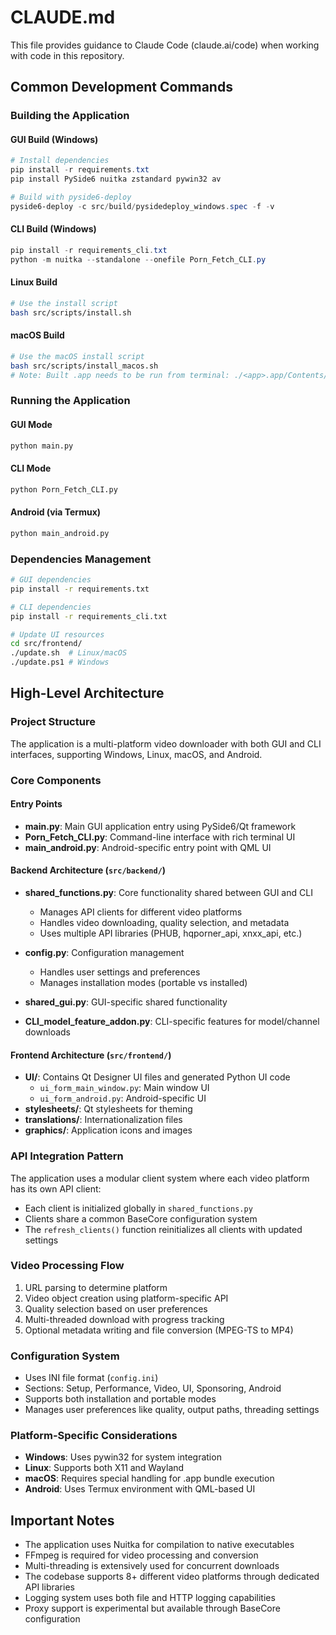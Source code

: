 # CLAUDE.md

This file provides guidance to Claude Code (claude.ai/code) when working with code in this repository.

## Common Development Commands

### Building the Application

#### GUI Build (Windows)
```powershell
# Install dependencies
pip install -r requirements.txt
pip install PySide6 nuitka zstandard pywin32 av

# Build with pyside6-deploy
pyside6-deploy -c src/build/pysidedeploy_windows.spec -f -v
```

#### CLI Build (Windows)
```powershell
pip install -r requirements_cli.txt
python -m nuitka --standalone --onefile Porn_Fetch_CLI.py
```

#### Linux Build
```bash
# Use the install script
bash src/scripts/install.sh
```

#### macOS Build
```bash
# Use the macOS install script
bash src/scripts/install_macos.sh
# Note: Built .app needs to be run from terminal: ./<app>.app/Contents/MacOS/main
```

### Running the Application

#### GUI Mode
```bash
python main.py
```

#### CLI Mode
```bash
python Porn_Fetch_CLI.py
```

#### Android (via Termux)
```bash
python main_android.py
```

### Dependencies Management
```bash
# GUI dependencies
pip install -r requirements.txt

# CLI dependencies
pip install -r requirements_cli.txt

# Update UI resources
cd src/frontend/
./update.sh  # Linux/macOS
./update.ps1 # Windows
```

## High-Level Architecture

### Project Structure
The application is a multi-platform video downloader with both GUI and CLI interfaces, supporting Windows, Linux, macOS, and Android.

### Core Components

#### Entry Points
- **main.py**: Main GUI application entry using PySide6/Qt framework
- **Porn_Fetch_CLI.py**: Command-line interface with rich terminal UI
- **main_android.py**: Android-specific entry point with QML UI

#### Backend Architecture (`src/backend/`)
- **shared_functions.py**: Core functionality shared between GUI and CLI
  - Manages API clients for different video platforms
  - Handles video downloading, quality selection, and metadata
  - Uses multiple API libraries (PHUB, hqporner_api, xnxx_api, etc.)

- **config.py**: Configuration management
  - Handles user settings and preferences
  - Manages installation modes (portable vs installed)

- **shared_gui.py**: GUI-specific shared functionality
- **CLI_model_feature_addon.py**: CLI-specific features for model/channel downloads

#### Frontend Architecture (`src/frontend/`)
- **UI/**: Contains Qt Designer UI files and generated Python UI code
  - `ui_form_main_window.py`: Main window UI
  - `ui_form_android.py`: Android-specific UI
- **stylesheets/**: Qt stylesheets for theming
- **translations/**: Internationalization files
- **graphics/**: Application icons and images

### API Integration Pattern
The application uses a modular client system where each video platform has its own API client:
- Each client is initialized globally in `shared_functions.py`
- Clients share a common BaseCore configuration system
- The `refresh_clients()` function reinitializes all clients with updated settings

### Video Processing Flow
1. URL parsing to determine platform
2. Video object creation using platform-specific API
3. Quality selection based on user preferences
4. Multi-threaded download with progress tracking
5. Optional metadata writing and file conversion (MPEG-TS to MP4)

### Configuration System
- Uses INI file format (`config.ini`)
- Sections: Setup, Performance, Video, UI, Sponsoring, Android
- Supports both installation and portable modes
- Manages user preferences like quality, output paths, threading settings

### Platform-Specific Considerations
- **Windows**: Uses pywin32 for system integration
- **Linux**: Supports both X11 and Wayland
- **macOS**: Requires special handling for .app bundle execution
- **Android**: Uses Termux environment with QML-based UI

## Important Notes

- The application uses Nuitka for compilation to native executables
- FFmpeg is required for video processing and conversion
- Multi-threading is extensively used for concurrent downloads
- The codebase supports 8+ different video platforms through dedicated API libraries
- Logging system uses both file and HTTP logging capabilities
- Proxy support is experimental but available through BaseCore configuration